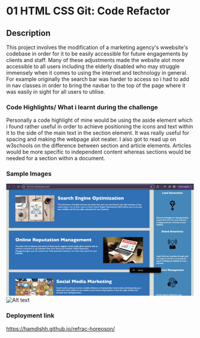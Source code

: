 # 01 HTML CSS Git: Code Refactor

## Description
This project involves the modification of a marketing agency's wwebsite's codebase in order for it to be easily accessible for future engagements by clients and staff.
Many of these adjustments made the website alot more accessible to all users including the elderly disabled who may struggle immensely when it comes to using the internet and technology in general. For example originally the search bar was harder to access so i had to add in nav classes in order to bring the navbar to the top of the page where it was easily in sight for all users to utilise.


### Code Highlights/ What i learnt during the challenge
Personally a code highlight of mine would be using the aside element which i found rather useful in order to achieve positioning the icons and text within it to the side of the main text in the section element. It was really useful for spacing and making the webpage alot neater. I also got to read up on w3schools on the difference between section and article elements. Articles would be more specific to independent content whereas sections would be needed for a section within a document. 

### Sample Images
![Alt text](<Screenshot 2024-01-12 at 19.45.14.png>)
![Alt text](<Screenshot 2024-01-12 at 19.43.23.png>)

### Deployment link
https://hamdishh.github.io/refrac-horeoson/



